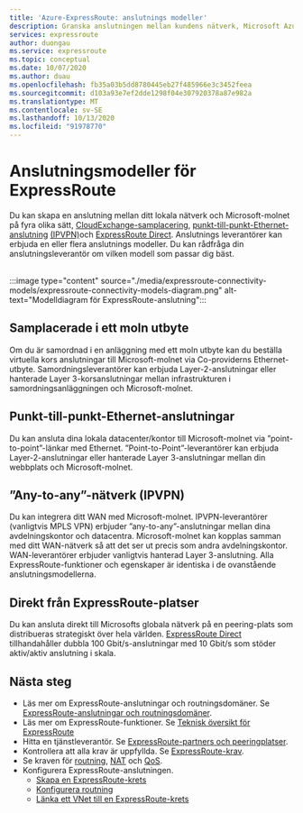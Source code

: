 ```yaml
---
title: 'Azure-ExpressRoute: anslutnings modeller'
description: Granska anslutningen mellan kundens nätverk, Microsoft Azure och Microsoft 365-tjänster. Kunder kan använda MPLS-providers, Cloud Exchange och Ethernet.
services: expressroute
author: duongau
ms.service: expressroute
ms.topic: conceptual
ms.date: 10/07/2020
ms.author: duau
ms.openlocfilehash: fb35a03b5dd8780445eb27f485966e3c3452feea
ms.sourcegitcommit: d103a93e7ef2dde1298f04e307920378a87e982a
ms.translationtype: MT
ms.contentlocale: sv-SE
ms.lasthandoff: 10/13/2020
ms.locfileid: "91978770"
---
```

# <a name="expressroute-connectivity-models"></a>Anslutningsmodeller för ExpressRoute
Du kan skapa en anslutning mellan ditt lokala nätverk och Microsoft-molnet på fyra olika sätt, [CloudExchange-samplacering](#CloudExchange), [punkt-till-punkt-Ethernet-anslutning](#Ethernet) [(IPVPN)](#IPVPN)och [ExpressRoute Direct](#Direct). Anslutnings leverantörer kan erbjuda en eller flera anslutnings modeller. Du kan rådfråga din anslutningsleverantör om vilken modell som passar dig bäst.
<br><br>

:::image type="content" source="./media/expressroute-connectivity-models/expressroute-connectivity-models-diagram.png" alt-text="Modelldiagram för ExpressRoute-anslutning":::

## <a name="co-located-at-a-cloud-exchange"></a><a name="CloudExchange"></a>Samplacerade i ett moln utbyte
Om du är samordnad i en anläggning med ett moln utbyte kan du beställa virtuella kors anslutningar till Microsoft-molnet via Co-providerns Ethernet-utbyte. Samordningsleverantörer kan erbjuda Layer-2-anslutningar eller hanterade Layer 3-korsanslutningar mellan infrastrukturen i samordningsanläggningen och Microsoft-molnet.

## <a name="point-to-point-ethernet-connections"></a><a name="Ethernet"></a>Punkt-till-punkt-Ethernet-anslutningar
Du kan ansluta dina lokala datacenter/kontor till Microsoft-molnet via ”point-to-point”-länkar med Ethernet. ”Point-to-Point”-leverantörer kan erbjuda Layer-2-anslutningar eller hanterade Layer 3-anslutningar mellan din webbplats och Microsoft-molnet.

## <a name="any-to-any-ipvpn-networks"></a><a name="IPVPN"></a>”Any-to-any”-nätverk (IPVPN)
Du kan integrera ditt WAN med Microsoft-molnet. IPVPN-leverantörer (vanligtvis MPLS VPN) erbjuder ”any-to-any”-anslutningar mellan dina avdelningskontor och datacentra. Microsoft-molnet kan kopplas samman med ditt WAN-nätverk så att det ser ut precis som andra avdelningskontor. WAN-leverantörer erbjuder vanligtvis hanterad Layer 3-anslutning. Alla ExpressRoute-funktioner och egenskaper är identiska i de ovanstående anslutningsmodellerna.

## <a name="direct-from-expressroute-sites"></a><a name="Direct"></a>Direkt från ExpressRoute-platser
Du kan ansluta direkt till Microsofts globala nätverk på en peering-plats som distribueras strategiskt över hela världen. [ExpressRoute Direct](expressroute-erdirect-about.md) tillhandahåller dubbla 100 Gbit/s-anslutningar med 10 Gbit/s som stöder aktiv/aktiv anslutning i skala.

## <a name="next-steps"></a>Nästa steg
* Läs mer om ExpressRoute-anslutningar och routningsdomäner. Se [ExpressRoute-anslutningar och routningsdomäner](expressroute-circuit-peerings.md).
* Läs mer om ExpressRoute-funktioner. Se [Teknisk översikt för ExpressRoute](expressroute-introduction.md)
* Hitta en tjänstleverantör. Se [ExpressRoute-partners och peeringplatser](expressroute-locations.md).
* Kontrollera att alla krav är uppfyllda. Se [ExpressRoute-krav](expressroute-prerequisites.md).
* Se kraven för [routning](expressroute-routing.md), [NAT](expressroute-nat.md) och [QoS](expressroute-qos.md).
* Konfigurera ExpressRoute-anslutningen.
  * [Skapa en ExpressRoute-krets](expressroute-howto-circuit-portal-resource-manager.md)
  * [Konfigurera routning](expressroute-howto-routing-portal-resource-manager.md)
  * [Länka ett VNet till en ExpressRoute-krets](expressroute-howto-linkvnet-portal-resource-manager.md)